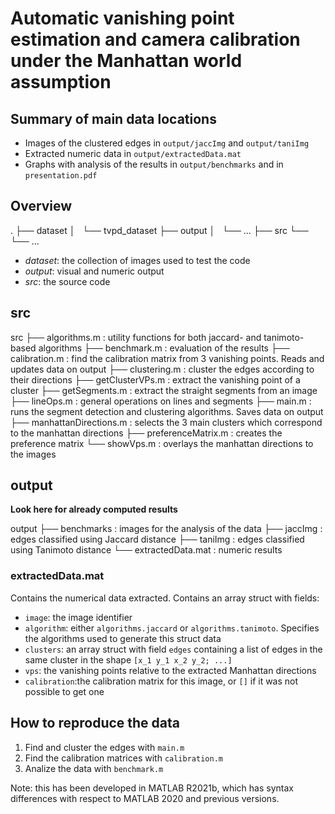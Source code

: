 # Automatic vanishing point estimation and camera calibration under the Manhattan world assumption

## Summary of main data locations

- Images of the clustered edges in `output/jaccImg` and `output/taniImg`
- Extracted numeric data in `output/extractedData.mat`
- Graphs with analysis of the results in `output/benchmarks` and in `presentation.pdf`


## Overview
.
├── dataset
│   └── tvpd_dataset
├── output
│   └── ...
├── src
└──   └── ...

- *dataset*: the collection of images used to test the code
- *output*: visual and numeric output
- *src*: the source code

## src

src
├── algorithms.m 	: utility functions for both jaccard- and tanimoto-based algorithms
├── benchmark.m 	: evaluation of the results
├── calibration.m 	: find the calibration matrix from 3 vanishing points. Reads and updates data on output
├── clustering.m 	: cluster the edges according to their directions
├── getClusterVPs.m : extract the vanishing point of a cluster
├── getSegments.m 	: extract the straight segments from an image
├── lineOps.m 		: general operations on lines and segments
├── main.m 			: runs the segment detection and clustering algorithms. Saves data on output
├── manhattanDirections.m : selects the 3 main clusters which correspond to the manhattan directions
├── preferenceMatrix.m : creates the preference matrix
└── showVps.m 		: overlays the manhattan directions to the images


## output 

**Look here for already computed results**

output
├── benchmarks	: images for the analysis of the data
├── jaccImg		: edges classified using Jaccard distance 
├── taniImg		: edges classified using Tanimoto distance
└── extractedData.mat : numeric results

### extractedData.mat

Contains the numerical data extracted.
Contains an array struct with fields:

- `image`: 		the image identifier
- `algorithm`: 	either `algorithms.jaccard` or `algorithms.tanimoto`. Specifies the algorithms used to generate this struct data
- `clusters`:	an array struct with field `edges` containing a list of edges in the same cluster in the shape `[x_1 y_1 x_2 y_2; ...]`
- `vps`:		the vanishing points relative to the extracted Manhattan directions
- `calibration`:the calibration matrix for this image, or `[]` if it was not possible to get one


## How to reproduce the data

1. Find and cluster the edges with `main.m`
2. Find the calibration matrices with `calibration.m`
3. Analize the data with `benchmark.m`

Note: this has been developed in MATLAB R2021b, which has syntax differences with respect to MATLAB 2020 and previous versions.